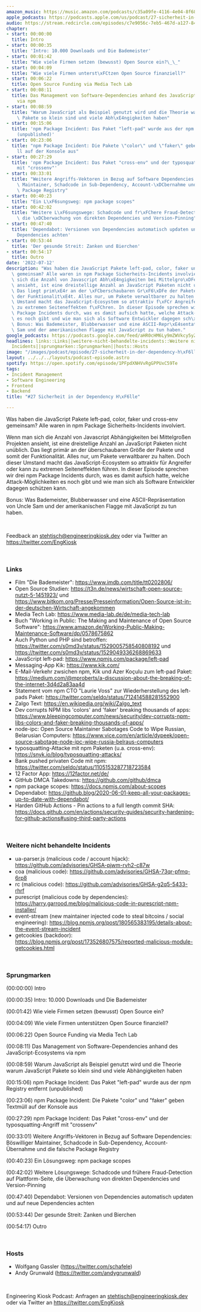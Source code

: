 ```yaml
---
amazon_music: https://music.amazon.com/podcasts/c35a09fe-4116-4e04-8f68-77d61b112e46/episodes/e8d90855-9b3f-419c-9542-57c3a97b4b77/engineering-kiosk-27-sicherheit-in-der-dependency-h%C3%B6lle
apple_podcasts: https://podcasts.apple.com/us/podcast/27-sicherheit-in-der-dependency-h%C3%B6lle/id1603082924?i=1000569619207&uo=4
audio: https://stream.redcircle.com/episodes/c7e9056c-7eb5-467d-a127-846879640678/stream.mp3
chapter:
- start: 00:00:00
  title: Intro
- start: 00:00:35
  title: 'Intro: 10.000 Downloads und Die Bademeister'
- start: 00:01:42
  title: "Wie viele Firmen setzen (bewusst) Open Source ein?\_\_"
- start: 00:04:09
  title: "Wie viele Firmen unterst\xFCtzen Open Source finanziell?"
- start: 00:06:22
  title: Open Source Funding via Media Tech Lab
- start: 00:08:11
  title: Das Management von Software-Dependencies anhand des JavaScript-Ecosystems
    via npm
- start: 00:08:59
  title: "Warum JavaScript als Beispiel genutzt wird und die Theorie warum JavaScript\
    \ Pakete so klein sind und viele Abh\xE4ngigkeiten haben"
- start: 00:15:06
  title: 'npm Package Incident: Das Paket "left-pad" wurde aus der npm Registry entfernt
    (unpublished)'
- start: 00:23:06
  title: "npm Package Incident: Die Pakete \"color\" und \"faker\" geben Textm\xFC\
    ll auf der Konsole aus"
- start: 00:27:29
  title: 'npm Package Incident: Das Paket "cross-env" und der typosquatting-Angriff
    mit "crossenv"'
- start: 00:33:01
  title: "Weitere Angriffs-Vektoren in Bezug auf Software Dependencies: B\xF6swilliger\
    \ Maintainer, Schadcode in Sub-Dependency, Account-\xDCbernahme und die falsche\
    \ Package Registry"
- start: 00:40:23
  title: "Ein L\xF6sungsweg: npm package scopes"
- start: 00:42:02
  title: "Weitere L\xF6sungswege: Schadcode und fr\xFChere Fraud-Detection auf Plattform-Seite,\
    \ die \xDCberwachung von direkten Dependencies und Version-Pinning"
- start: 00:47:40
  title: 'Dependabot: Versionen von Dependencies automatisch updaten und auf neue
    Dependencies achten'
- start: 00:53:44
  title: 'Der gesunde Streit: Zanken und Bierchen'
- start: 00:54:17
  title: Outro
date: '2022-07-12'
description: "Was haben die JavaScript Pakete left-pad, color, faker und cross-env\
  \ gemeinsam? Alle waren in npm Package Sicherheits-Incidents involviert. Wenn man\
  \ sich die Anzahl von Javascript Abh\xE4ngigkeiten bei Mittelgro\xDFen Projekten\
  \ ansieht, ist eine dreistellige Anzahl an JavaScript Paketen nicht un\xFCblich.\
  \ Das liegt prim\xE4r an der \xFCberschaubaren Gr\xF6\xDFe der Pakete und somit\
  \ der Funktionalit\xE4t. Alles nur, um Pakete verwaltbarer zu halten. Doch dieser\
  \ Umstand macht das JavaScript-Ecosystem so attraktiv f\xFCr Angreifer oder kann\
  \ zu extremen Seiteneffekten f\xFChren. In dieser Episode sprechen wir drei npm\
  \ Package Incidents durch, was es damit aufsich hatte, welche Attack-M\xF6glichkeiten\
  \ es noch gibt und wie man sich als Software Entwickler dagegen sch\xFCtzen kann.\
  \ Bonus: Was Bademeister, Blubberwasser und eine ASCII-Repr\xE4sentation von Uncle\
  \ Sam und der amerikanischen Flagge mit JavaScript zu tun haben."
google_podcasts: https://podcasts.google.com/feed/aHR0cHM6Ly9mZWVkcy5yZWRjaXJjbGUuY29tLzBlY2ZkZmQ3LWZkYTEtNGMzZC05NTE1LTQ3NjcyN2Y5ZGY1ZQ/episode/NDVkOTA4NTItZmUyYi00MTkyLWI4OTctY2VlMWZjMGMxZjky?sa=X&ved=2ahUKEwig3e-E1PL4AhUmGVkFHYtJBAsQkfYCegQIARAF
headlines: links::Links||weitere-nicht-behandelte-incidents::Weitere nicht behandelte
  Incidents||sprungmarken::Sprungmarken||hosts::Hosts
image: "/images/podcast/episode/27-sicherheit-in-der-dependency-h\xF6lle.jpg"
layout: ../../../layouts/podcast-episode.astro
spotify: https://open.spotify.com/episode/1PFpdXNHVvRgGPPUxC59Te
tags:
- Incident Management
- Software Engineering
- Frontend
- Backend
title: "#27 Sicherheit in der Dependency H\xF6lle"

---
```

<p><span>Was haben die JavaScript Pakete left-pad, color, faker und cross-env gemeinsam? Alle waren in npm Package Sicherheits-Incidents involviert.</span></p><p><span>Wenn man sich die Anzahl von Javascript Abhängigkeiten bei Mittelgroßen Projekten ansieht, ist eine dreistellige Anzahl an JavaScript Paketen nicht unüblich. Das liegt primär an der überschaubaren Größe der Pakete und somit der Funktionalität. Alles nur, um Pakete verwaltbarer zu halten. Doch dieser Umstand macht das JavaScript-Ecosystem so attraktiv für Angreifer oder kann zu extremen Seiteneffekten führen. In dieser Episode sprechen wir drei npm Package Incidents durch, was es damit aufsich hatte, welche Attack-Möglichkeiten es noch gibt und wie man sich als Software Entwickler dagegen schützen kann.</span></p><p><span>Bonus: Was Bademeister, Blubberwasser und eine ASCII-Repräsentation von Uncle Sam und der amerikanischen Flagge mit JavaScript zu tun haben.</span></p><p><br></p><p><span>Feedback an </span><a href="mailto:stehtisch@engineeringkiosk.dev" rel="nofollow">stehtisch@engineeringkiosk.dev</a><span> oder via Twitter an </span><a href="https://twitter.com/EngKiosk" rel="nofollow">https://twitter.com/EngKiosk</a></p><p><br></p><h3 id="links">Links</h3><ul><li><span>Film &#34;Die Bademeister&#34;: </span><a href="https://www.imdb.com/title/tt0202806/" rel="nofollow">https://www.imdb.com/title/tt0202806/</a></li><li><span>Open Source Studien: </span><a href="https://t3n.de/news/wirtschaft-open-source-nutzt-5-1451923/" rel="nofollow">https://t3n.de/news/wirtschaft-open-source-nutzt-5-1451923/</a><span> und </span><a href="https://www.bitkom.org/Presse/Presseinformation/Open-Source-ist-in-der-deutschen-Wirtschaft-angekommen" rel="nofollow">https://www.bitkom.org/Presse/Presseinformation/Open-Source-ist-in-der-deutschen-Wirtschaft-angekommen</a><span> </span></li><li><span>Media Tech Lab: </span><a href="https://www.media-lab.de/de/media-tech-lab" rel="nofollow">https://www.media-lab.de/de/media-tech-lab</a></li><li><span>Buch &#34;Working in Public: The Making and Maintenance of Open Source Software&#34;: </span><a href="https://www.amazon.de/Working-Public-Making-Maintenance-Software/dp/0578675862" rel="nofollow">https://www.amazon.de/Working-Public-Making-Maintenance-Software/dp/0578675862</a></li><li><span>Auch Python und PHP sind betroffen: </span><a href="https://twitter.com/s0md3v/status/1529005758540808192" rel="nofollow">https://twitter.com/s0md3v/status/1529005758540808192</a><span> und </span><a href="https://twitter.com/s0md3v/status/1529049336268869633" rel="nofollow">https://twitter.com/s0md3v/status/1529049336268869633</a></li><li><span>JavaScript left-pad: </span><a href="https://www.npmjs.com/package/left-pad" rel="nofollow">https://www.npmjs.com/package/left-pad</a></li><li><span>Messaging-App Kik: </span><a href="https://www.kik.com/" rel="nofollow">https://www.kik.com/</a></li><li><span>E-Mail-Verkehr zwsichen npm, Kik und Azer Koçulu zum left-pad Paket: </span><a href="https://medium.com/@mproberts/a-discussion-about-the-breaking-of-the-internet-3d4d2a83aa4d" rel="nofollow">https://medium.com/@mproberts/a-discussion-about-the-breaking-of-the-internet-3d4d2a83aa4d</a></li><li><span>Statement vom npm CTO &#34;Laurie Voss&#34; zur Wiederherstellung des left-pads Paket: </span><a href="https://twitter.com/seldo/status/712414588281552900" rel="nofollow">https://twitter.com/seldo/status/712414588281552900</a></li><li><span>Zalgo Text: </span><a href="https://en.wikipedia.org/wiki/Zalgo_text" rel="nofollow">https://en.wikipedia.org/wiki/Zalgo_text</a></li><li><span>Dev corrupts NPM libs &#39;colors&#39; and &#39;faker&#39; breaking thousands of apps: </span><a href="https://www.bleepingcomputer.com/news/security/dev-corrupts-npm-libs-colors-and-faker-breaking-thousands-of-apps/" rel="nofollow">https://www.bleepingcomputer.com/news/security/dev-corrupts-npm-libs-colors-and-faker-breaking-thousands-of-apps/</a></li><li><span>node-ipc: Open Source Maintainer Sabotages Code to Wipe Russian, Belarusian Computers: </span><a href="https://www.vice.com/en/article/dypeek/open-source-sabotage-node-ipc-wipe-russia-belraus-computers" rel="nofollow">https://www.vice.com/en/article/dypeek/open-source-sabotage-node-ipc-wipe-russia-belraus-computers</a></li><li><span>typosquatting-Attacke mit npm Paketen (u.a. cross-env): </span><a href="https://snyk.io/blog/typosquatting-attacks/" rel="nofollow">https://snyk.io/blog/typosquatting-attacks/</a></li><li><span>Bank pushed privaten Code mit npm: </span><a href="https://twitter.com/seldo/status/1105153287718723584" rel="nofollow">https://twitter.com/seldo/status/1105153287718723584</a></li><li><span>12 Factor App: </span><a href="https://12factor.net/de/" rel="nofollow">https://12factor.net/de/</a></li><li><span>GitHub DMCA Takedowns: </span><a href="https://github.com/github/dmca" rel="nofollow">https://github.com/github/dmca</a></li><li><span>npm package scopes: </span><a href="https://docs.npmjs.com/about-scopes" rel="nofollow">https://docs.npmjs.com/about-scopes</a></li><li><span>Dependabot: </span><a href="https://github.blog/2020-06-01-keep-all-your-packages-up-to-date-with-dependabot/" rel="nofollow">https://github.blog/2020-06-01-keep-all-your-packages-up-to-date-with-dependabot/</a><span> </span></li><li><span>Harden GitHub Actions - Pin actions to a full length commit SHA: </span><a href="https://docs.github.com/en/actions/security-guides/security-hardening-for-github-actions#using-third-party-actions" rel="nofollow">https://docs.github.com/en/actions/security-guides/security-hardening-for-github-actions#using-third-party-actions</a></li></ul><p><br></p><h3 id="weitere-nicht-behandelte-incidents">Weitere nicht behandelte Incidents</h3><ul><li><span>ua-parser.js (malicious code / account hijack): </span><a href="https://github.com/advisories/GHSA-pjwm-rvh2-c87w" rel="nofollow">https://github.com/advisories/GHSA-pjwm-rvh2-c87w</a></li><li><span>coa (malicious code): </span><a href="https://github.com/advisories/GHSA-73qr-pfmq-6rp8" rel="nofollow">https://github.com/advisories/GHSA-73qr-pfmq-6rp8</a></li><li><span>rc (malicious code): </span><a href="https://github.com/advisories/GHSA-g2q5-5433-rhrf" rel="nofollow">https://github.com/advisories/GHSA-g2q5-5433-rhrf</a></li><li><span>purescript (malicious code by dependencies): </span><a href="https://harry.garrood.me/blog/malicious-code-in-purescript-npm-installer/" rel="nofollow">https://harry.garrood.me/blog/malicious-code-in-purescript-npm-installer/</a></li><li><span>event-stream (new maintainer injected code to steal bitcoins / social engineering): </span><a href="https://blog.npmjs.org/post/180565383195/details-about-the-event-stream-incident" rel="nofollow">https://blog.npmjs.org/post/180565383195/details-about-the-event-stream-incident</a></li><li><span>getcookies (backdoor): </span><a href="https://blog.npmjs.org/post/173526807575/reported-malicious-module-getcookies.html" rel="nofollow">https://blog.npmjs.org/post/173526807575/reported-malicious-module-getcookies.html</a></li></ul><p><br></p><h3 id="sprungmarken">Sprungmarken</h3><p><span>(00:00:00) Intro</span></p><p><span>(00:00:35) Intro: 10.000 Downloads und Die Bademeister</span></p><p><span>(00:01:42) Wie viele Firmen setzen (bewusst) Open Source ein?  </span></p><p><span>(00:04:09) Wie viele Firmen unterstützen Open Source finanziell?</span></p><p><span>(00:06:22) Open Source Funding via Media Tech Lab</span></p><p><span>(00:08:11) Das Management von Software-Dependencies anhand des JavaScript-Ecosystems via npm</span></p><p><span>(00:08:59) Warum JavaScript als Beispiel genutzt wird und die Theorie warum JavaScript Pakete so klein sind und viele Abhängigkeiten haben</span></p><p><span>(00:15:06) npm Package Incident: Das Paket &#34;left-pad&#34; wurde aus der npm Registry entfernt (unpublished)</span></p><p><span>(00:23:06) npm Package Incident: Die Pakete &#34;color&#34; und &#34;faker&#34; geben Textmüll auf der Konsole aus</span></p><p><span>(00:27:29) npm Package Incident: Das Paket &#34;cross-env&#34; und der typosquatting-Angriff mit &#34;crossenv&#34;</span></p><p><span>(00:33:01) Weitere Angriffs-Vektoren in Bezug auf Software Dependencies: Böswilliger Maintainer, Schadcode in Sub-Dependency, Account-Übernahme und die falsche Package Registry</span></p><p><span>(00:40:23) Ein Lösungsweg: npm package scopes</span></p><p><span>(00:42:02) Weitere Lösungswege: Schadcode und frühere Fraud-Detection auf Plattform-Seite, die Überwachung von direkten Dependencies und Version-Pinning</span></p><p><span>(00:47:40) Dependabot: Versionen von Dependencies automatisch updaten und auf neue Dependencies achten</span></p><p><span>(00:53:44) Der gesunde Streit: Zanken und Bierchen</span></p><p><span>(00:54:17) Outro</span></p><p><br></p><h3 id="hosts">Hosts</h3><ul><li><span>Wolfgang Gassler (</span><a href="https://twitter.com/schafele" rel="nofollow">https://twitter.com/schafele</a><span>)</span></li><li><span>Andy Grunwald (</span><a href="https://twitter.com/andygrunwald" rel="nofollow">https://twitter.com/andygrunwald</a><span>)</span></li></ul><p><br></p><p><span>Engineering Kiosk Podcast: Anfragen an </span><a href="http://stehtisch@engineeringkiosk.dev" rel="nofollow">stehtisch@engineeringkiosk.dev</a><span> oder via Twitter an </span><a href="https://twitter.com/EngKiosk" rel="nofollow">https://twitter.com/EngKiosk</a></p>